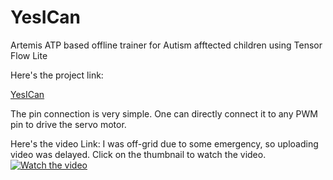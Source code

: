 # YesICan
Artemis ATP based offline trainer for Autism afftected children using Tensor Flow Lite


Here's the project link:

[YesICan](https://www.hackster.io/vishwasnavada/yes-i-can-yic-3411ae)

The pin connection is very simple. One can directly connect it to any PWM pin to drive the servo motor. 

Here's the video Link:
I was off-grid due to some emergency, so uploading video was delayed. 
Click on the thumbnail to watch the video.
[![Watch the video](https://img.youtube.com/vi/B-dkS9U7A28/maxresdefault.jpg)](https://youtu.be/B-dkS9U7A28)

